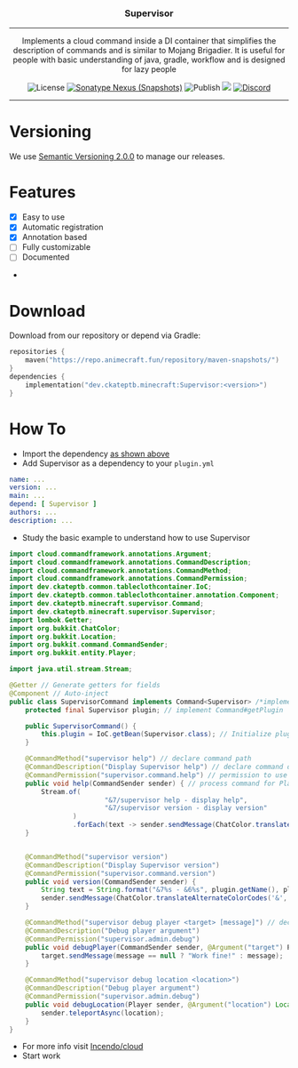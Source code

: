 <p align="center">
<h3 align="center">Supervisor</h3>

------

<p align="center">
Implements a cloud command inside a DI container that simplifies the description of commands and is similar to Mojang Brigadier. It is useful for people with basic understanding of java, gradle, workflow and is designed for lazy people
</p>

<p align="center">
<img alt="License" src="https://img.shields.io/github/license/CKATEPTb-minecraft/Supervisor">
<a href="#Download"><img alt="Sonatype Nexus (Snapshots)" src="https://img.shields.io/nexus/s/dev.ckateptb.minecraft/Supervisor?label=repo&server=https://repo.animecraft.fun/"></a>
<img alt="Publish" src="https://img.shields.io/github/workflow/status/CKATEPTb-minecraft/Supervisor/Publish/production">
<a href="https://docs.gradle.org/7.5/release-notes.html"><img src="https://img.shields.io/badge/Gradle-7.5-brightgreen.svg?colorB=469C00&logo=gradle"></a>
<a href="https://discord.gg/P7FaqjcATp" target="_blank"><img alt="Discord" src="https://img.shields.io/discord/925686623222505482?label=discord"></a>
</p>

------

# Versioning

We use [Semantic Versioning 2.0.0](https://semver.org/spec/v2.0.0.html) to manage our releases.

# Features

- [X] Easy to use
- [X] Automatic registration
- [X] Annotation based
- [ ] Fully customizable
- [ ] Documented
- 
# Download

Download from our repository or depend via Gradle:

```kotlin
repositories {
    maven("https://repo.animecraft.fun/repository/maven-snapshots/")
}
dependencies {
    implementation("dev.ckateptb.minecraft:Supervisor:<version>")
}
```

# How To

* Import the dependency [as shown above](#Download)
* Add Supervisor as a dependency to your `plugin.yml`
```yaml
name: ...
version: ...
main: ...
depend: [ Supervisor ]
authors: ...
description: ...
```
* Study the basic example to understand how to use Supervisor
```java
import cloud.commandframework.annotations.Argument;
import cloud.commandframework.annotations.CommandDescription;
import cloud.commandframework.annotations.CommandMethod;
import cloud.commandframework.annotations.CommandPermission;
import dev.ckateptb.common.tableclothcontainer.IoC;
import dev.ckateptb.common.tableclothcontainer.annotation.Component;
import dev.ckateptb.minecraft.supervisor.Command;
import dev.ckateptb.minecraft.supervisor.Supervisor;
import lombok.Getter;
import org.bukkit.ChatColor;
import org.bukkit.Location;
import org.bukkit.command.CommandSender;
import org.bukkit.entity.Player;

import java.util.stream.Stream;

@Getter // Generate getters for fields
@Component // Auto-inject
public class SupervisorCommand implements Command<Supervisor> /*implements Command<your plugin>*/ {
    protected final Supervisor plugin; // implement Command#getPlugin

    public SupervisorCommand() {
        this.plugin = IoC.getBean(Supervisor.class); // Initialize plugin in constructor
    }

    @CommandMethod("supervisor help") // declare command path
    @CommandDescription("Display Supervisor help") // declare command description
    @CommandPermission("supervisor.command.help") // permission to use command
    public void help(CommandSender sender) { // process command for Player and Server sender
        Stream.of(
                        "&7/supervisor help - display help",
                        "&7/supervisor version - display version"
                )
                .forEach(text -> sender.sendMessage(ChatColor.translateAlternateColorCodes('&', text)));
    }


    @CommandMethod("supervisor version")
    @CommandDescription("Display Supervisor version")
    @CommandPermission("supervisor.command.version")
    public void version(CommandSender sender) {
        String text = String.format("&7%s - &6%s", plugin.getName(), plugin.getDescription().getVersion());
        sender.sendMessage(ChatColor.translateAlternateColorCodes('&', text));
    }

    @CommandMethod("supervisor debug player <target> [message]") // declare command path and indicate that target is requirement, message is optional
    @CommandDescription("Debug player argument")
    @CommandPermission("supervisor.admin.debug")
    public void debugPlayer(CommandSender sender, @Argument("target") Player target /*apply target as player*/, @Argument("message") String message /*apply message as string*/) {
        target.sendMessage(message == null ? "Work fine!" : message);
    }

    @CommandMethod("supervisor debug location <location>")
    @CommandDescription("Debug player argument")
    @CommandPermission("supervisor.admin.debug")
    public void debugLocation(Player sender, @Argument("location") Location location) {
        sender.teleportAsync(location);
    }
}
```
* For more info visit [Incendo/cloud](https://github.com/Incendo/cloud)
* Start work